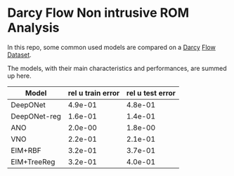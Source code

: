# Darcy Flow Non intrusive ROM Analysis
In this repo, some common used models are compared on a [Darcy](https://github.com/guglielmopadula/DarcyFlowCircle) [Flow](https://github.com/guglielmopadula/DarcyFlowCircle) [Dataset](https://github.com/guglielmopadula/DarcyFlowCircle).


The models, with their main characteristics and 
performances, are summed up here.


|   Model     |rel u train error|rel u test error| 
|-------------|-----------------|----------------|
|DeepONet     |4.9e-01          |4.8e-01         |
|DeepONet-reg |1.6e-01          |1.4e-01         |
|ANO          |2.0e-00          |1.8e-00         |
|VNO          |2.2e-01          |2.1e-01         |
|EIM+RBF      |3.2e-01          |3.7e-01         |
|EIM+TreeReg  |3.2e-01          |4.0e-01         |